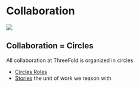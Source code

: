 # Collaboration

![](collaboration_header.jpg)

## Collaboration = Circles

All collaboration at ThreeFold is organized in circles

- [Circles Roles](circles_roles.md)
- [Stories](stories.md) the unit of work we reason with
